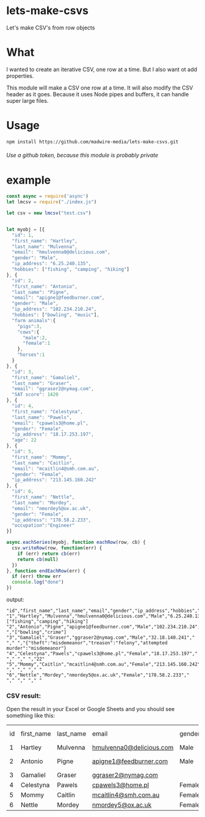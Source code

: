 # lets-make-csvs
Let's make CSV's from row objects


# What
I wanted to create an iterative CSV, one row at a time.  But I also want ot add properties.

This module will make a CSV one row at a time. It will also modify the CSV header as it goes. Because it uses Node pipes and buffers, it can handle super large files.  

# Usage

`npm install https://github.com/madwire-media/lets-make-csvs.git`

###### Use a github token, because this module is probably private

# example
```javascript
const async = require('async')
let lmcsv = require("./index.js")

let csv = new lmcsv("test.csv")


let myobj = [{
  "id": 1,
  "first_name": "Hartley",
  "last_name": "Mulvenna",
  "email": "hmulvenna0@delicious.com",
  "gender": "Male",
  "ip_address": "6.25.240.135",
  "hobbies": ["fishing", "camping", "hiking"]
}, {
  "id": 2,
  "first_name": "Antonio",
  "last_name": "Pigne",
  "email": "apigne1@feedburner.com",
  "gender": "Male",
  "ip_address": "102.234.210.24",
  "hobbies": ["bowling", "music"],
  "farm animals":{
    "pigs":3,
    "cows":{
      "male":2,
      "female":1
    },
    "horses":1
  }
}, {
  "id": 3,
  "first_name": "Gamaliel",
  "last_name": "Graser",
  "email": "ggraser2@nymag.com",
  "SAT score": 1420
}, {
  "id": 4,
  "first_name": "Celestyna",
  "last_name": "Pawels",
  "email": "cpawels3@home.pl",
  "gender": "Female",
  "ip_address": "18.17.253.197",
  "age": 22
}, {
  "id": 5,
  "first_name": "Mommy",
  "last_name": "Caitlin",
  "email": "mcaitlin4@smh.com.au",
  "gender": "Female",
  "ip_address": "213.145.160.242"
}, {
  "id": 6,
  "first_name": "Nettle",
  "last_name": "Mordey",
  "email": "nmordey5@ox.ac.uk",
  "gender": "Female",
  "ip_address": "178.58.2.233",
  "occupation":"Engineer"
}]

async.eachSeries(myobj, function eachRow(row, cb) {
  csv.writeRow(row, function(err) {
    if (err) return cb(err)
    return cb(null)
  })
}, function endEachRow(err) {
  if (err) throw err
  console.log("done")
})

```

output:
```csv
"id","first_name","last_name","email","gender","ip_address","hobbies","activites","crimes","age"
"1","Hartley","Mulvenna","hmulvenna0@delicious.com","Male","6.25.240.135","["fishing","camping","hiking"]
"2","Antonio","Pigne","apigne1@feedburner.com","Male","102.234.210.24"," ","["bowling","crime"]
"3","Gamaliel","Graser","ggraser2@nymag.com","Male","32.18.140.241"," "," ","{"theft":"misdemeanor","treason":"felony","attempted murder":"misdemeanor"}
"4","Celestyna","Pawels","cpawels3@home.pl","Female","18.17.253.197"," "," "," ","22"
"5","Mommy","Caitlin","mcaitlin4@smh.com.au","Female","213.145.160.242"," "," "," "," "
"6","Nettle","Mordey","nmordey5@ox.ac.uk","Female","178.58.2.233"," "," "," "," "
```

### CSV result:
Open the result in your Excel or Google Sheets and you should see something like this:

|    |            |           |                          |        |                 |                                |                                                    |           |     |            |
|----|------------|-----------|--------------------------|--------|-----------------|--------------------------------|----------------------------------------------------|-----------|-----|------------|
| id | first_name | last_name | email                    | gender | ip_address      | hobbies                        | farm animals                                       | SAT score | age | occupation |
| 1  | Hartley    | Mulvenna  | hmulvenna0@delicious.com | Male   | 6.25.240.135    | ["fishing","camping","hiking"] |                                                    |           |     |            |
| 2  | Antonio    | Pigne     | apigne1@feedburner.com   | Male   | 102.234.210.24  | ["bowling","music"]            | {"pigs":3,"cows":{"male":2,"female":1},"horses":1} |           |     |            |
| 3  | Gamaliel   | Graser    | ggraser2@nymag.com       |        |                 |                                |                                                    | 1420      |     |            | 
| 4  | Celestyna  | Pawels    | cpawels3@home.pl         | Female | 18.17.253.197   |                                |                                                    |           | 22  |            |
| 5  | Mommy      | Caitlin   | mcaitlin4@smh.com.au     | Female | 213.145.160.242 |                                |                                                    |           |     |            |
| 6  | Nettle     | Mordey    | nmordey5@ox.ac.uk        | Female | 178.58.2.233    |                                |                                                    |           |     | Engineer   |
